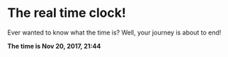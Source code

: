 # The real time clock!

Ever wanted to know what the time is? Well, your journey is about to end!

**The time is Nov 20, 2017, 21:44**